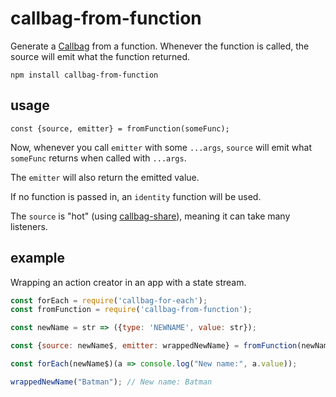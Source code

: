 # callbag-from-function

Generate a [Callbag](https://github.com/callbag/callbag) from a function. Whenever the function is called, the source will emit what the function returned.

`npm install callbag-from-function`

## usage

```
const {source, emitter} = fromFunction(someFunc);
```

Now, whenever you call `emitter` with some `...args`, `source` will emit what `someFunc` returns when called with `...args`.

The `emitter` will also return the emitted value.

If no function is passed in, an `identity` function will be used.

The `source` is "hot" (using [callbag-share](https://github.com/staltz/callbag-share)), meaning it can take many listeners.

## example

Wrapping an action creator in an app with a state stream.

```js
const forEach = require('callbag-for-each');
const fromFunction = require('callbag-from-function');

const newName = str => ({type: 'NEWNAME', value: str});

const {source: newName$, emitter: wrappedNewName} = fromFunction(newName);

const forEach(newName$)(a => console.log("New name:", a.value));

wrappedNewName("Batman"); // New name: Batman
```
